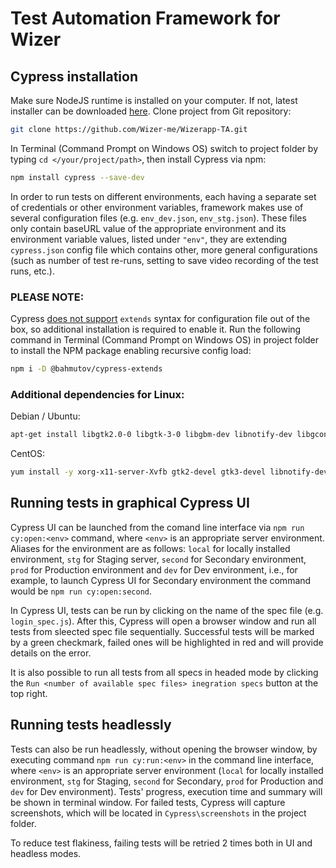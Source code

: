 # Test Automation Framework for Wizer

## Cypress installation

Make sure NodeJS runtime is installed on your computer. If not, latest installer can be downloaded [here](https://nodejs.org/en/download/). Clone project from Git repository:
```bash
git clone https://github.com/Wizer-me/Wizerapp-TA.git
```
  In Terminal (Command Prompt on Windows OS) switch to project folder by typing ```cd </your/project/path>```, then install Cypress via npm:
```bash
npm install cypress --save-dev
 ```

In order to run tests on different environments, each having a separate set of credentials or other environment variables, framework makes use of several configuration files (e.g. ```env_dev.json```, ```env_stg.json```). These files only contain baseURL value of the appropriate environment and its environment variable values, listed under ```"env"```, they are extending ```cypress.json``` config file which contains other, more general configurations (such as number of test re-runs, setting to save video recording of the test runs, etc.). 
### PLEASE NOTE:
Cypress [does not support](https://www.cypress.io/blog/2020/06/18/extending-the-cypress-config-file/) ```extends``` syntax for configuration file out of the box, so additional installation is required to enable it. Run the following command in Terminal (Command Prompt on Windows OS) in project folder to install the NPM package enabling recursive config load:
```bash
npm i -D @bahmutov/cypress-extends
```
   
### Additional dependencies for Linux:

Debian / Ubuntu:
```bash
apt-get install libgtk2.0-0 libgtk-3-0 libgbm-dev libnotify-dev libgconf-2-4 libnss3 libxss1 libasound2 libxtst6 xauth xvfb
```
CentOS:
```bash
yum install -y xorg-x11-server-Xvfb gtk2-devel gtk3-devel libnotify-devel GConf2 nss libXScrnSaver alsa-lib
```
## Running tests in graphical Cypress UI

Cypress UI can be launched from the comand line interface via ```npm run cy:open:<env>``` command, where ```<env>``` is an appropriate server environment. Aliases for the environment are as follows: ```local``` for locally installed environment, ```stg``` for Staging server, ```second``` for Secondary environment, ```prod``` for Production environment and ```dev``` for Dev environment, i.e., for example, to launch Cypress UI for Secondary environment the command would be ```npm run cy:open:second```.

In Cypress UI, tests can be run by clicking on the name of the spec file (e.g. ```login_spec.js```). After this, Cypress will open a browser window and  run all tests from sleected spec file sequentially. Successful tests will be marked by a green checkmark, failed ones will be highlighted in red and will provide details on the error.

It is also possible to run all tests from all specs in headed mode by clicking the ```Run <number of available spec files> inegration specs``` button at the top right.

## Running tests headlessly

Tests can also be run headlessly, without opening the browser window, by executing command ```npm run cy:run:<env>``` in the command line interface, where ```<env>``` is an appropriate server environment (```local``` for locally installed environment, ```stg``` for Staging, ```second``` for Secondary, ```prod``` for Production and ```dev``` for Dev environment). Tests' progress, execution time and summary will be shown in terminal window. For failed tests, Cypress will capture screenshots, which will be located in ```Cypress\screenshots``` in the project folder.

To reduce test flakiness, failing tests will be retried 2 times both in UI and headless modes.
